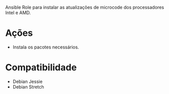 Ansible Role para instalar as atualizações de microcode dos processadores Intel e AMD.

# Ações

- Instala os pacotes necessários.

# Compatibilidade

- Debian Jessie
- Debian Stretch
